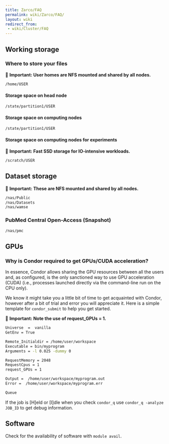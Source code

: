 ```yaml
---
title: Zarco/FAQ
permalink: wiki/Zarco/FAQ/
layout: wiki
redirect_from:
 - wiki/Cluster/FAQ
---
```


Working storage
---------------

### Where to store your files

📖 **Important: User homes are NFS mounted and shared by all nodes.**

```bash
/home/USER
```

#### Storage space on head node

```bash
/state/partition1/USER
```

#### Storage space on computing nodes

```bash
/state/partition1/USER
```

#### Storage space on computing nodes for experiments

📖 **Important: Fast SSD storage for IO-intensive workloads.**

```bash
/scratch/USER
```

Dataset storage
---------------

📖 **Important: These are NFS mounted and shared by all nodes.**

```bash
/nas/Public
/nas/Datasets
/nas/wamse
```

### PubMed Central Open-Access (Snapshot)

```bash
/nas/pmc
```

GPUs
----

### Why is Condor required to get GPUs/CUDA acceleration?

In essence, Condor allows sharing the GPU resources between all the users
and, as configured, is the only sanctioned way to use GPU acceleration (CUDA)
(i.e., processes launched directly via the command-line run on the CPU only).

We know it might take you a little bit of time to get acquainted with Condor,
however after a bit of trial and error you will appreciate it.
Here is a simple template for `condor_submit` to help you get started.

📖 **Important: Note the use of request_GPUs = 1.**

```bash
Universe  =  vanilla
GetEnv = True

Remote_Initialdir = /home/user/workspace
Executable = bin/myprogram
Arguments = -l 0.025 -dummy 0

RequestMemory = 2048
RequestCpus = 1
request_GPUs = 1

Output =  /home/user/workspace/myprogram.out
Error =  /home/user/workspace/myprogram.err

Queue
```

If the job is [H]eld or [I]dle when you check `condor_q`
use `condor_q -analyze JOB_ID` to get debug information.


Software
--------

Check for the availability of software with `module avail`.

